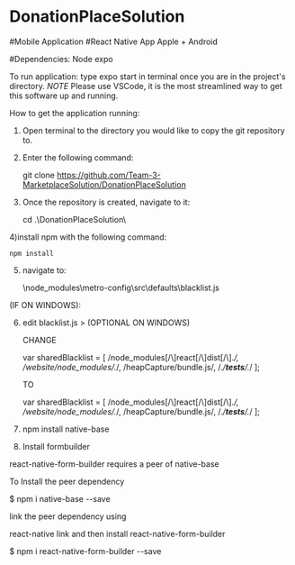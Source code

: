 # DonationPlaceSolution
#Mobile Application 
#React Native App
Apple + Android

#Dependencies: 
Node
expo

To run application: 
type expo start in terminal once you are in the project's directory.
*NOTE* 
Please use VSCode, it is the most streamlined way to get this software up and running.

How to get the application running: 

1) Open terminal to the directory you would like to copy the git repository to.

2) Enter the following command: 

    git clone https://github.com/Team-3-MarketplaceSolution/DonationPlaceSolution

3) Once the repository is created, navigate to it: 

    cd .\DonationPlaceSolution\




4)install npm with the following command:

    npm install




5) navigate to:

    \node_modules\metro-config\src\defaults\blacklist.js


(IF ON WINDOWS):

6) edit blacklist.js > (OPTIONAL ON WINDOWS)

    CHANGE

    var sharedBlacklist = [
    /node_modules[/\\]react[/\\]dist[/\\].*/,
    /website\/node_modules\/.*/,
    /heapCapture\/bundle\.js/,
    /.*\/__tests__\/.*/
    ];

    TO 

    var sharedBlacklist = [
    /node_modules[\/\\]react[\/\\]dist[\/\\].*/,
    /website\/node_modules\/.*/,
    /heapCapture\/bundle\.js/,
    /.*\/__tests__\/.*/
    ];

7) npm install native-base


8) Install formbuilder

react-native-form-builder requires a peer of native-base

To Install the peer dependency

$ npm i native-base --save

link the peer dependency using

react-native link
and then install react-native-form-builder

$ npm i react-native-form-builder --save


